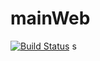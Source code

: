 # mainWeb
[![Build Status](https://travis-ci.org/onebytecode/mainWeb.svg?branch=develop)](https://travis-ci.org/onebytecode/mainWeb)
s
